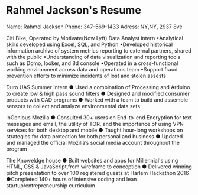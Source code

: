 # Rahmel Jackson's Resume 

Name: Rahmel Jackson
Phone: 347-569-1433
Adress: NY,NY, 2937 8ve 

Citi Bike, Operated by Motivate(Now Lyft)
Data Analyst intern
•Analytical skills developed using Excel, SQL, and Python 
•Developed historical information archive of system metrics reporting to external partners, shared with the public 
•Understanding of data visualization and reporting tools such as Domo, looker, and 8d console 
•Operated in a cross-functional working environment across data and operations team 
•Support fraud prevention efforts to minimize incidents of lost and stolen assests 


Duro UAS
Summer Intern
● Used a combination of Processing and Arduino to create low & high pass sound filters
● Designed and modified consumer products with CAD programs
● Worked with a team to build and assemble sensors to collect and analyze environmental data sets

inGenious
Mozilla
● Consulted 30+ users on End-to-end Encryption for text messages and email, the utility of TOR, and the importance of using VPN services for both desktop and mobile
● Taught hour-long workshops on strategies for data protection for both personal and business
● Updated and managed the official Mozilla’s social media account throughout the program

The Knoweldge house 
● Built websites and apps for Millennial's using HTML, CSS & JavaScript,from wireframe to conception
● Delivered winning pitch presentation to over 100 registered guests at Harlem Hackathon 2016
●Completed 140+ hours of intensive coding and lean startup/entrepreneurship curriculum
